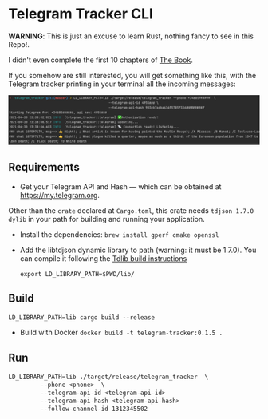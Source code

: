 # Telegram Tracker CLI
**WARNING**: This is just an excuse to learn Rust, nothing fancy to see in this Repo!.

I didn't even complete the first 10 chapters of [The Book](https://doc.rust-lang.org/book/).

If you somehow are still interested, you will get something like this, with the Telegram tracker printing in your terminal all the incoming messages:

![cli](docs/telegram_tracker_img.png)

## Requirements

* Get your Telegram API and Hash —  which can be obtained at https://my.telegram.org.

Other than the `crate` declared at `Cargo.toml`, this crate needs `tdjson 1.7.0 dylib` in your path
for building and running your application.

* Install the dependencies: 
  `brew install gperf cmake openssl`  

* Add the libtdjson dynamic library to path (warning: it must be 1.7.0). 
  You can compile it following the [Tdlib build instructions](https://github.com/tdlib/td#building)
  ```
  export LD_LIBRARY_PATH=$PWD/lib/
  ```

## Build 
```
LD_LIBRARY_PATH=lib cargo build --release
```

* Build with Docker
```docker build -t telegram-tracker:0.1.5 .```

## Run
```
LD_LIBRARY_PATH=lib ./target/release/telegram_tracker  \
         --phone <phone>  \
         --telegram-api-id <telegram-api-id>
         --telegram-api-hash <telegram-api-hash>
         --follow-channel-id 1312345502
```



